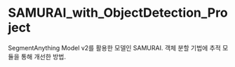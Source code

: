 # SAMURAI_with_ObjectDetection_Project
SegmentAnything Model v2를 활용한 모델인 SAMURAI. 객체 분할 기법에 추적 모듈을 통해 개선한 방법.
